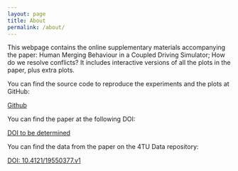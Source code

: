 ```yaml
---
layout: page
title: About
permalink: /about/
---
```


This webpage contains the online supplementary materials accompanying the paper: 
  Human Merging Behaviour in a Coupled Driving Simulator; How do we resolve conflicts?
  It includes interactive versions of all the plots in the paper, plus extra plots.

You can find the source code to reproduce the experiments and the plots at GitHub:

[Github](https://github.com/tud-hri/simple-merging-experiment)

You can find the paper at the following DOI:

[DOI to be determined](https://doi.org/)

You can find the data from the paper on the 4TU Data repository:

[DOI: 10.4121/19550377.v1](https://doi.org/10.4121/19550377.v1)

